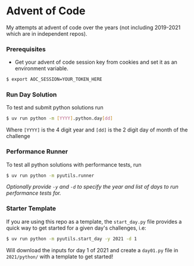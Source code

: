 # Advent of Code

My attempts at advent of code over the years (not including 2019-2021 which are in independent repos).

### Prerequisites

- Get your advent of code session key from cookies and set it as an environment variable.

```bash
$ export AOC_SESSION=YOUR_TOKEN_HERE
```

### Run Day Solution

To test and submit python solutions run

```bash
$ uv run python -m [YYYY].python.day[dd]
```

Where `[YYYY]` is the 4 digit year and `[dd]` is the 2 digit day of month of the challenge

### Performance Runner

To test all python solutions with performance tests, run

```bash
$ uv run python -m pyutils.runner
```

_Optionally provide `-y` and `-d` to specify the year and list of days to run performance tests for._

### Starter Template

If you are using this repo as a template, the `start_day.py` file provides a quick way to get started for a given day's challenges, i.e:

```bash
$ uv run python -m pyutils.start_day -y 2021 -d 1
```

Will download the inputs for day 1 of 2021 and create a `day01.py` file in `2021/python/` with a template to get started!
